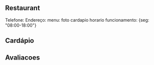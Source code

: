 Restaurant
-----------------

Telefone:
Endereço:
menu: foto cardapio
horario funcionamento: {seg: "08:00-18:00"}


Cardápio
-----------------

Avaliacoes
------------------